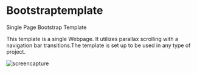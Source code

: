 # Bootstraptemplate
Single Page Bootstrap Template

This template is a single Webpage. It utilizes parallax scrolling with a navigation bar transitions.The template is set up to be used in any type of project.


![screencapture](https://cloud.githubusercontent.com/assets/11635523/8840245/6313dd88-3093-11e5-9892-a15dba2b8285.png)


